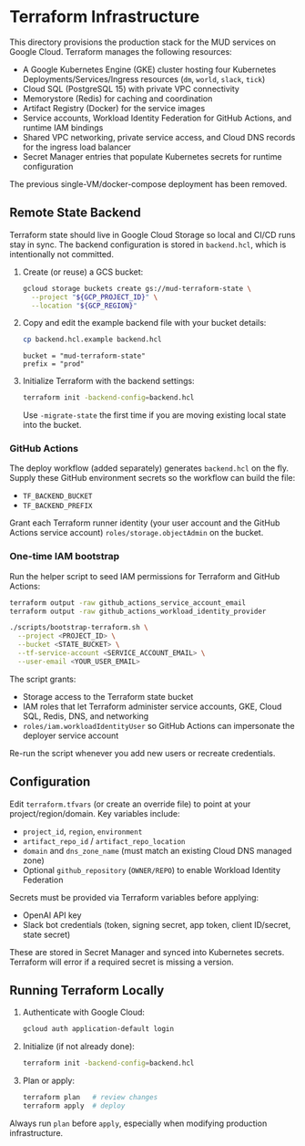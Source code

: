# Terraform Infrastructure

This directory provisions the production stack for the MUD services on Google Cloud.
Terraform manages the following resources:

- A Google Kubernetes Engine (GKE) cluster hosting four Kubernetes Deployments/Services/Ingress resources (`dm`, `world`, `slack`, `tick`)
- Cloud SQL (PostgreSQL 15) with private VPC connectivity
- Memorystore (Redis) for caching and coordination
- Artifact Registry (Docker) for the service images
- Service accounts, Workload Identity Federation for GitHub Actions, and runtime IAM bindings
- Shared VPC networking, private service access, and Cloud DNS records for the ingress load balancer
- Secret Manager entries that populate Kubernetes secrets for runtime configuration

The previous single-VM/docker-compose deployment has been removed.

## Remote State Backend

Terraform state should live in Google Cloud Storage so local and CI/CD runs stay in sync.
The backend configuration is stored in `backend.hcl`, which is intentionally not committed.

1. Create (or reuse) a GCS bucket:

   ```bash
   gcloud storage buckets create gs://mud-terraform-state \
     --project "${GCP_PROJECT_ID}" \
     --location "${GCP_REGION}"
   ```

2. Copy and edit the example backend file with your bucket details:

   ```bash
   cp backend.hcl.example backend.hcl
   ```

   ```hcl
   bucket = "mud-terraform-state"
   prefix = "prod"
   ```

3. Initialize Terraform with the backend settings:

   ```bash
   terraform init -backend-config=backend.hcl
   ```

   Use `-migrate-state` the first time if you are moving existing local state into the bucket.

### GitHub Actions

The deploy workflow (added separately) generates `backend.hcl` on the fly. Supply these GitHub
environment secrets so the workflow can build the file:

- `TF_BACKEND_BUCKET`
- `TF_BACKEND_PREFIX`

Grant each Terraform runner identity (your user account and the GitHub Actions service account)
`roles/storage.objectAdmin` on the bucket.

### One-time IAM bootstrap

Run the helper script to seed IAM permissions for Terraform and GitHub Actions:

```bash
terraform output -raw github_actions_service_account_email
terraform output -raw github_actions_workload_identity_provider

./scripts/bootstrap-terraform.sh \
  --project <PROJECT_ID> \
  --bucket <STATE_BUCKET> \
  --tf-service-account <SERVICE_ACCOUNT_EMAIL> \
  --user-email <YOUR_USER_EMAIL>
```

The script grants:

- Storage access to the Terraform state bucket
- IAM roles that let Terraform administer service accounts, GKE, Cloud SQL, Redis, DNS, and networking
- `roles/iam.workloadIdentityUser` so GitHub Actions can impersonate the deployer service account

Re-run the script whenever you add new users or recreate credentials.

## Configuration

Edit `terraform.tfvars` (or create an override file) to point at your project/region/domain.
Key variables include:

- `project_id`, `region`, `environment`
- `artifact_repo_id` / `artifact_repo_location`
- `domain` and `dns_zone_name` (must match an existing Cloud DNS managed zone)
- Optional `github_repository` (`OWNER/REPO`) to enable Workload Identity Federation

Secrets must be provided via Terraform variables before applying:

- OpenAI API key
- Slack bot credentials (token, signing secret, app token, client ID/secret, state secret)

These are stored in Secret Manager and synced into Kubernetes secrets. Terraform will error if a required secret
is missing a version.

## Running Terraform Locally

1. Authenticate with Google Cloud:
   ```bash
   gcloud auth application-default login
   ```
2. Initialize (if not already done):
   ```bash
   terraform init -backend-config=backend.hcl
   ```
3. Plan or apply:
   ```bash
   terraform plan   # review changes
   terraform apply  # deploy
   ```

Always run `plan` before `apply`, especially when modifying production infrastructure.

